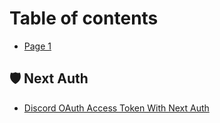 # Table of contents

* [Page 1](README.md)

## 🛡 Next Auth

* [Discord OAuth Access Token With Next Auth](next-auth/discord-oauth-access-token-with-next-auth.md)
